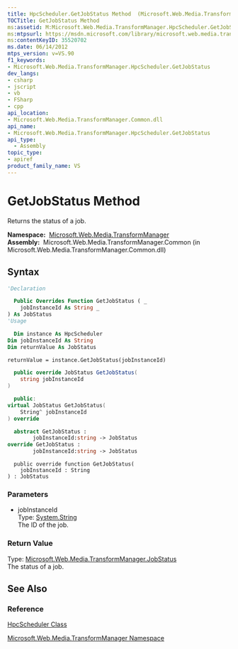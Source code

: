 ```yaml
---
title: HpcScheduler.GetJobStatus Method  (Microsoft.Web.Media.TransformManager)
TOCTitle: GetJobStatus Method
ms:assetid: M:Microsoft.Web.Media.TransformManager.HpcScheduler.GetJobStatus(System.String)
ms:mtpsurl: https://msdn.microsoft.com/library/microsoft.web.media.transformmanager.hpcscheduler.getjobstatus(v=VS.90)
ms:contentKeyID: 35520702
ms.date: 06/14/2012
mtps_version: v=VS.90
f1_keywords:
- Microsoft.Web.Media.TransformManager.HpcScheduler.GetJobStatus
dev_langs:
- csharp
- jscript
- vb
- FSharp
- cpp
api_location:
- Microsoft.Web.Media.TransformManager.Common.dll
api_name:
- Microsoft.Web.Media.TransformManager.HpcScheduler.GetJobStatus
api_type:
  - Assembly
topic_type:
- apiref
product_family_name: VS
---
```


# GetJobStatus Method

Returns the status of a job.

**Namespace:**  [Microsoft.Web.Media.TransformManager](microsoft-web-media-transformmanager-namespace.md)  
**Assembly:**  Microsoft.Web.Media.TransformManager.Common (in Microsoft.Web.Media.TransformManager.Common.dll)

## Syntax

```vb
'Declaration

  Public Overrides Function GetJobStatus ( _
    jobInstanceId As String _
) As JobStatus
'Usage

  Dim instance As HpcScheduler
Dim jobInstanceId As String
Dim returnValue As JobStatus

returnValue = instance.GetJobStatus(jobInstanceId)
```

```csharp
  public override JobStatus GetJobStatus(
    string jobInstanceId
)
```

```cpp
  public:
virtual JobStatus GetJobStatus(
    String^ jobInstanceId
) override
```

``` fsharp
  abstract GetJobStatus : 
        jobInstanceId:string -> JobStatus 
override GetJobStatus : 
        jobInstanceId:string -> JobStatus 
```

```jscript
  public override function GetJobStatus(
    jobInstanceId : String
) : JobStatus
```

### Parameters

  - jobInstanceId  
    Type: [System.String](https://msdn.microsoft.com/library/s1wwdcbf)  
    The ID of the job.  

### Return Value

Type: [Microsoft.Web.Media.TransformManager.JobStatus](jobstatus-enumeration-microsoft-web-media-transformmanager.md)  
The status of a job.  

## See Also

### Reference

[HpcScheduler Class](hpcscheduler-class-microsoft-web-media-transformmanager.md)

[Microsoft.Web.Media.TransformManager Namespace](microsoft-web-media-transformmanager-namespace.md)

